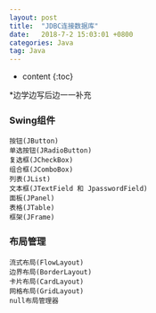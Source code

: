 ```yaml
---
layout: post
title:  "JDBC连接数据库"
date:   2018-7-2 15:03:01 +0800
categories: Java
tag: Java
---
```


* content
{:toc}

*边学边写后边一一补充

### Swing组件
	按钮(JButton)
	单选按钮(JRadioButton)
	复选框(JCheckBox)
	组合框(JComboBox)
	列表(JList)
	文本框(JTextField 和 JpasswordField)
	面板(JPanel)
	表格(JTable)
	框架(JFrame)
	
### 布局管理
	流式布局(FlowLayout)
	边界布局(BorderLayout)
	卡片布局(CardLayout)
	网格布局(GridLayout)
	null布局管理器
